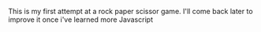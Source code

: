 This is my first attempt at a rock paper scissor game.
I'll come back later to improve it once i've learned more Javascript
